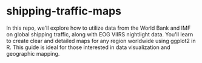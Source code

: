 # shipping-traffic-maps
In this repo, we'll explore how to utilize data from the World Bank and IMF on global shipping traffic, along with EOG VIIRS nightlight data. You'll learn to create clear and detailed maps for any region worldwide using ggplot2 in R. This guide is ideal for those interested in data visualization and geographic mapping.
